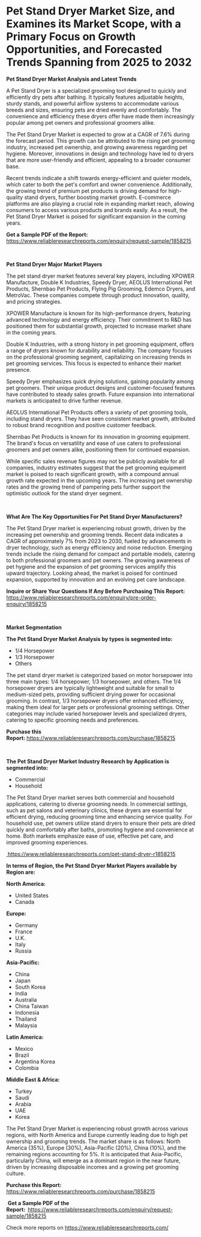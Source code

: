 <p><h1>Pet Stand Dryer Market Size, and Examines its Market Scope, with a Primary Focus on Growth Opportunities, and Forecasted Trends Spanning from 2025 to 2032</h1></p><p><strong>Pet Stand Dryer Market Analysis and Latest Trends</strong></p>
<p><p>A Pet Stand Dryer is a specialized grooming tool designed to quickly and efficiently dry pets after bathing. It typically features adjustable heights, sturdy stands, and powerful airflow systems to accommodate various breeds and sizes, ensuring pets are dried evenly and comfortably. The convenience and efficiency these dryers offer have made them increasingly popular among pet owners and professional groomers alike.</p><p>The Pet Stand Dryer Market is expected to grow at a CAGR of 7.6% during the forecast period. This growth can be attributed to the rising pet grooming industry, increased pet ownership, and growing awareness regarding pet hygiene. Moreover, innovations in design and technology have led to dryers that are more user-friendly and efficient, appealing to a broader consumer base. </p><p>Recent trends indicate a shift towards energy-efficient and quieter models, which cater to both the pet's comfort and owner convenience. Additionally, the growing trend of premium pet products is driving demand for high-quality stand dryers, further boosting market growth. E-commerce platforms are also playing a crucial role in expanding market reach, allowing consumers to access various products and brands easily. As a result, the Pet Stand Dryer Market is poised for significant expansion in the coming years.</p></p>
<p><strong>Get a Sample PDF of the Report:&nbsp;</strong> <a href="https://www.reliableresearchreports.com/enquiry/request-sample/1858215?utm_campaign=3319&utm_medium=2&utm_source=Github&utm_content=ia&utm_term=11042025&utm_id=pet-stand-dryer">https://www.reliableresearchreports.com/enquiry/request-sample/1858215</a></p>
<p>&nbsp;</p>
<p><strong>Pet Stand Dryer Major Market Players</strong></p>
<p><p>The pet stand dryer market features several key players, including XPOWER Manufacture, Double K Industries, Speedy Dryer, AEOLUS International Pet Products, Shernbao Pet Products, Flying Pig Grooming, Edemco Dryers, and MetroVac. These companies compete through product innovation, quality, and pricing strategies.</p><p>XPOWER Manufacture is known for its high-performance dryers, featuring advanced technology and energy efficiency. Their commitment to R&D has positioned them for substantial growth, projected to increase market share in the coming years.</p><p>Double K Industries, with a strong history in pet grooming equipment, offers a range of dryers known for durability and reliability. The company focuses on the professional grooming segment, capitalizing on increasing trends in pet grooming services. This focus is expected to enhance their market presence.</p><p>Speedy Dryer emphasizes quick drying solutions, gaining popularity among pet groomers. Their unique product designs and customer-focused features have contributed to steady sales growth. Future expansion into international markets is anticipated to drive further revenue.</p><p>AEOLUS International Pet Products offers a variety of pet grooming tools, including stand dryers. They have seen consistent market growth, attributed to robust brand recognition and positive customer feedback.</p><p>Shernbao Pet Products is known for its innovation in grooming equipment. The brand's focus on versatility and ease of use caters to professional groomers and pet owners alike, positioning them for continued expansion.</p><p>While specific sales revenue figures may not be publicly available for all companies, industry estimates suggest that the pet grooming equipment market is poised to reach significant growth, with a compound annual growth rate expected in the upcoming years. The increasing pet ownership rates and the growing trend of pampering pets further support the optimistic outlook for the stand dryer segment.</p></p>
<p>&nbsp;</p>
<p><strong>What Are The Key Opportunities For Pet Stand Dryer Manufacturers?</strong></p>
<p><p>The Pet Stand Dryer market is experiencing robust growth, driven by the increasing pet ownership and grooming trends. Recent data indicates a CAGR of approximately 7% from 2023 to 2030, fueled by advancements in dryer technology, such as energy efficiency and noise reduction. Emerging trends include the rising demand for compact and portable models, catering to both professional groomers and pet owners. The growing awareness of pet hygiene and the expansion of pet grooming services amplify this upward trajectory. Looking ahead, the market is poised for continued expansion, supported by innovation and an evolving pet care landscape.</p></p>
<p><strong>Inquire or Share Your Questions If Any Before Purchasing This Report:</strong> <a href="https://www.reliableresearchreports.com/enquiry/pre-order-enquiry/1858215?utm_campaign=3319&utm_medium=2&utm_source=Github&utm_content=ia&utm_term=11042025&utm_id=pet-stand-dryer">https://www.reliableresearchreports.com/enquiry/pre-order-enquiry/1858215</a></p>
<p>&nbsp;</p>
<p><strong>Market Segmentation</strong></p>
<p><strong>The Pet Stand Dryer Market Analysis by types is segmented into:</strong></p>
<p><ul><li>1/4 Horsepower</li><li>1/3 Horsepower</li><li>Others</li></ul></p>
<p><p>The pet stand dryer market is categorized based on motor horsepower into three main types: 1/4 horsepower, 1/3 horsepower, and others. The 1/4 horsepower dryers are typically lightweight and suitable for small to medium-sized pets, providing sufficient drying power for occasional grooming. In contrast, 1/3 horsepower dryers offer enhanced efficiency, making them ideal for larger pets or professional grooming settings. Other categories may include varied horsepower levels and specialized dryers, catering to specific grooming needs and preferences.</p></p>
<p><strong>Purchase this Report:&nbsp;</strong><a href="https://www.reliableresearchreports.com/purchase/1858215?utm_campaign=3319&utm_medium=2&utm_source=Github&utm_content=ia&utm_term=11042025&utm_id=pet-stand-dryer">https://www.reliableresearchreports.com/purchase/1858215</a></p>
<p>&nbsp;</p>
<p><strong>The Pet Stand Dryer Market Industry Research by Application is segmented into:</strong></p>
<p><ul><li>Commercial</li><li>Household</li></ul></p>
<p><p>The Pet Stand Dryer market serves both commercial and household applications, catering to diverse grooming needs. In commercial settings, such as pet salons and veterinary clinics, these dryers are essential for efficient drying, reducing grooming time and enhancing service quality. For household use, pet owners utilize stand dryers to ensure their pets are dried quickly and comfortably after baths, promoting hygiene and convenience at home. Both markets emphasize ease of use, effective pet care, and improved grooming experiences.</p></p>
<p><a href="https://www.reliableresearchreports.com/pet-stand-dryer-r1858215?utm_campaign=3319&utm_medium=2&utm_source=Github&utm_content=ia&utm_term=11042025&utm_id=pet-stand-dryer">&nbsp;https://www.reliableresearchreports.com/pet-stand-dryer-r1858215</a></p>
<p><strong>In terms of Region, the Pet Stand Dryer Market Players available by Region are:</strong></p>
<p>
    <p> <strong> North America: </strong>
        <ul>
            <li>United States</li>
            <li>Canada</li>
        </ul>
        </p> 
    <p> <strong> Europe: </strong>
        <ul>
            <li>Germany</li>
            <li>France</li>
            <li>U.K.</li>
            <li>Italy</li>
            <li>Russia</li>
        </ul>
        </p> 
    <p> <strong> Asia-Pacific: </strong>
        <ul>
            <li>China</li>
            <li>Japan</li>
            <li>South Korea</li>
            <li>India</li>
            <li>Australia</li>
            <li>China Taiwan</li>
            <li>Indonesia</li>
            <li>Thailand</li>
            <li>Malaysia</li>
        </ul>
        </p> 
    <p> <strong> Latin America: </strong>
        <ul>
            <li>Mexico</li>
            <li>Brazil</li>
            <li>Argentina Korea</li>
            <li>Colombia</li>
        </ul>
        </p> 
    <p> <strong> Middle East & Africa: </strong>
        <ul>
            <li>Turkey</li>
            <li>Saudi</li>
            <li>Arabia</li>
            <li>UAE</li>
            <li>Korea</li>
        </ul>
    </p>
    </p>
<p><p>The Pet Stand Dryer Market is experiencing robust growth across various regions, with North America and Europe currently leading due to high pet ownership and grooming trends. The market share is as follows: North America (35%), Europe (30%), Asia-Pacific (20%), China (10%), and the remaining regions accounting for 5%. It is anticipated that Asia-Pacific, particularly China, will emerge as a dominant region in the near future, driven by increasing disposable incomes and a growing pet grooming culture.</p></p>
<p><strong>Purchase this Report: </strong><a href="https://www.reliableresearchreports.com/purchase/1858215?utm_campaign=3319&utm_medium=2&utm_source=Github&utm_content=ia&utm_term=11042025&utm_id=pet-stand-dryer">https://www.reliableresearchreports.com/purchase/1858215</a></p>
<p>&nbsp;<strong>Get a Sample PDF of the Report:&nbsp;&nbsp;</strong><a href="https://www.reliableresearchreports.com/enquiry/request-sample/1858215?utm_campaign=3319&utm_medium=2&utm_source=Github&utm_content=ia&utm_term=11042025&utm_id=pet-stand-dryer">https://www.reliableresearchreports.com/enquiry/request-sample/1858215</a></p>
<p><strong></strong></p>
<p>Check more reports on <a href="https://www.reliableresearchreports.com/?utm_campaign=3319&utm_medium=2&utm_source=Github&utm_content=ia&utm_term=11042025&utm_id=pet-stand-dryer">https://www.reliableresearchreports.com/</a></p>